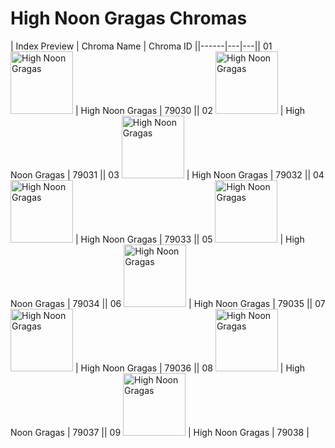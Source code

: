 # High Noon Gragas Chromas

| Index  Preview | Chroma Name | Chroma ID ||------|---|---|| 01  <img src='https://raw.communitydragon.org/latest/plugins/rcp-be-lol-game-data/global/default/v1/champion-chroma-images/79/79030.png' alt='High Noon Gragas' width='100'> | High Noon Gragas | 79030 || 02  <img src='https://raw.communitydragon.org/latest/plugins/rcp-be-lol-game-data/global/default/v1/champion-chroma-images/79/79031.png' alt='High Noon Gragas' width='100'> | High Noon Gragas | 79031 || 03  <img src='https://raw.communitydragon.org/latest/plugins/rcp-be-lol-game-data/global/default/v1/champion-chroma-images/79/79032.png' alt='High Noon Gragas' width='100'> | High Noon Gragas | 79032 || 04  <img src='https://raw.communitydragon.org/latest/plugins/rcp-be-lol-game-data/global/default/v1/champion-chroma-images/79/79033.png' alt='High Noon Gragas' width='100'> | High Noon Gragas | 79033 || 05  <img src='https://raw.communitydragon.org/latest/plugins/rcp-be-lol-game-data/global/default/v1/champion-chroma-images/79/79034.png' alt='High Noon Gragas' width='100'> | High Noon Gragas | 79034 || 06  <img src='https://raw.communitydragon.org/latest/plugins/rcp-be-lol-game-data/global/default/v1/champion-chroma-images/79/79035.png' alt='High Noon Gragas' width='100'> | High Noon Gragas | 79035 || 07  <img src='https://raw.communitydragon.org/latest/plugins/rcp-be-lol-game-data/global/default/v1/champion-chroma-images/79/79036.png' alt='High Noon Gragas' width='100'> | High Noon Gragas | 79036 || 08  <img src='https://raw.communitydragon.org/latest/plugins/rcp-be-lol-game-data/global/default/v1/champion-chroma-images/79/79037.png' alt='High Noon Gragas' width='100'> | High Noon Gragas | 79037 || 09  <img src='https://raw.communitydragon.org/latest/plugins/rcp-be-lol-game-data/global/default/v1/champion-chroma-images/79/79038.png' alt='High Noon Gragas' width='100'> | High Noon Gragas | 79038 |
